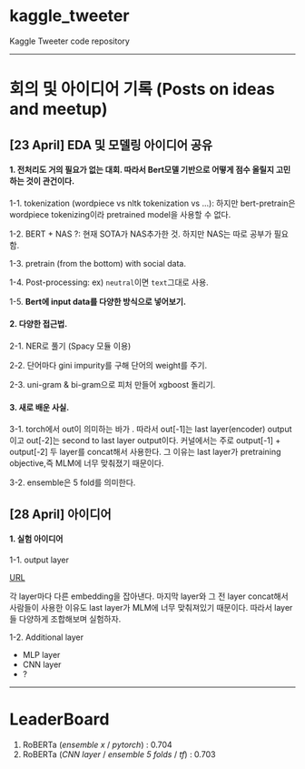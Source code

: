 # kaggle_tweeter
Kaggle Tweeter code repository

___________________

# 회의 및 아이디어 기록 (Posts on ideas and meetup)
## [23 April] EDA 및 모델링 아이디어 공유

#### 1. 전처리도 거의 필요가 없는 대회. 따라서 **Bert모델 기반으로 어떻게 점수 올릴지 고민하는 것이 관건**이다.

1-1. tokenization (wordpiece vs nltk tokenization vs ...): 하지만 bert-pretrain은 wordpiece tokenizing이라 pretrained model을 사용할 수 없다.

1-2. BERT + NAS ?: 현재 SOTA가 NAS추가한 것. 하지만 NAS는 따로 공부가 필요함.

1-3. pretrain (from the bottom) with social data.

1-4. Post-processing: ex) `neutral`이면 `text`그대로 사용.

1-5. **Bert에 input data를 다양한 방식으로 넣어보기.** 

#### 2. 다양한 접근법. 

2-1. NER로 풀기 (Spacy 모듈 이용)

2-2. 단어마다 gini impurity를 구해 단어의 weight를 주기.

2-3. uni-gram & bi-gram으로 피처 만들어 xgboost 돌리기. 

#### 3. 새로 배운 사실. 

3-1. torch에서 out이 의미하는 바가 . 따라서 out[-1]는 last layer(encoder) output이고 out[-2]는 second to last layer output이다. 커널에서는 주로 output[-1] + output[-2] 두 layer를 concat해서 사용한다. 그 이유는 last layer가 pretraining objective,즉 MLM에 너무 맞춰졌기 때문이다.

3-2. ensemble은 5 fold를 의미한다. 


## [28 April] 아이디어

#### 1. 실험 아이디어 

1-1. output layer 

[URL](https://bert-as-service.readthedocs.io/en/latest/section/faq.html#why-not-the-last-hidden-layer-why-second-to-last)

각 layer마다 다른 embedding을 잡아낸다. 마지막 layer와 그 전 layer concat해서 사람들이 사용한 이유도 last layer가 MLM에 너무 맞춰져있기 때문이다. 따라서 layer들 다양하게 조합해보며 실험하자. 

1-2. Additional layer

- MLP layer
- CNN layer
- ? 




--------

# LeaderBoard
1. RoBERTa (*ensemble x* / *pytorch*) : 0.704
2. RoBERTa (*CNN layer* / *ensemble 5 folds* / *tf*) : 0.703
